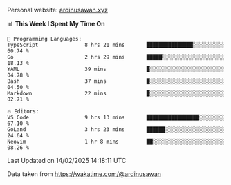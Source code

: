 Personal website: [ardinusawan.xyz](https://ardinusawan.xyz)

<!--START_SECTION:waka-->
📊 **This Week I Spent My Time On** 

```text
💬 Programming Languages: 
TypeScript               8 hrs 21 mins       ███████████████░░░░░░░░░░   60.74 % 
Go                       2 hrs 29 mins       █████░░░░░░░░░░░░░░░░░░░░   18.13 % 
YAML                     39 mins             █░░░░░░░░░░░░░░░░░░░░░░░░   04.78 % 
Bash                     37 mins             █░░░░░░░░░░░░░░░░░░░░░░░░   04.50 % 
Markdown                 22 mins             █░░░░░░░░░░░░░░░░░░░░░░░░   02.71 % 

🔥 Editors: 
VS Code                  9 hrs 13 mins       █████████████████░░░░░░░░   67.10 % 
GoLand                   3 hrs 23 mins       ██████░░░░░░░░░░░░░░░░░░░   24.64 % 
Neovim                   1 hr 8 mins         ██░░░░░░░░░░░░░░░░░░░░░░░   08.26 % 
```


 Last Updated on 14/02/2025 14:18:11 UTC
<!--END_SECTION:waka-->
Data taken from https://wakatime.com/@ardinusawan
